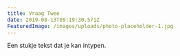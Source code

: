 ```yaml
---
title: Vraag Twee
date: 2019-08-13T09:19:30.571Z
FeaturedImage: /images/uploads/photo-placeholder-1.jpg
---
```

Een stukje tekst dat je kan intypen.
